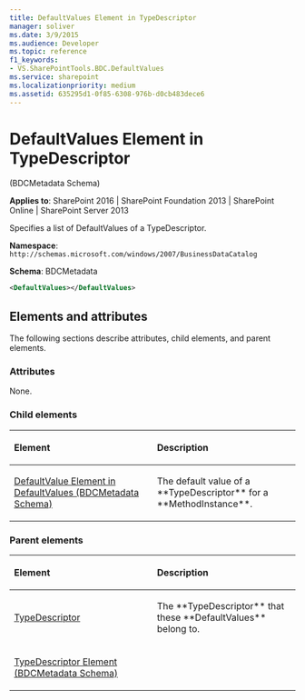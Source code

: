 ```yaml
---
title: DefaultValues Element in TypeDescriptor
manager: soliver
ms.date: 3/9/2015
ms.audience: Developer
ms.topic: reference
f1_keywords:
- VS.SharePointTools.BDC.DefaultValues
ms.service: sharepoint
ms.localizationpriority: medium
ms.assetid: 635295d1-0f85-6308-976b-d0cb483dece6
---
```


# DefaultValues Element in TypeDescriptor 

(BDCMetadata Schema)

**Applies to**: SharePoint 2016 | SharePoint Foundation 2013 | SharePoint Online | SharePoint Server 2013

Specifies a list of DefaultValues of a TypeDescriptor.

**Namespace**: `http://schemas.microsoft.com/windows/2007/BusinessDataCatalog`

**Schema**: BDCMetadata

```XML
<DefaultValues></DefaultValues>
```

## Elements and attributes

The following sections describe attributes, child elements, and parent elements.

### Attributes

None.

### Child elements

<table>
<colgroup>
<col width="50%" />
<col width="50%" />
</colgroup>
<thead>
<tr class="header">
<th align="left"><p>Element</p></th>
<th align="left"><p>Description</p></th>
</tr>
</thead>
<tbody>
<tr class="odd">
<td align="left"><p><span sdata="link"><a href="defaultvalue-element-in-defaultvalues-bdcmetadata-schema.md">DefaultValue Element in DefaultValues (BDCMetadata Schema)</a></span></p></td>
<td align="left"><p>The default value of a **TypeDescriptor** for a **MethodInstance**.</p></td>
</tr>
</tbody>
</table>

### Parent elements

<table>
<colgroup>
<col width="50%" />
<col width="50%" />
</colgroup>
<thead>
<tr class="header">
<th align="left"><p>Element</p></th>
<th align="left"><p>Description</p></th>
</tr>
</thead>
<tbody>
<tr class="odd">
<td align="left"><p><a href="https://msdn.microsoft.com/library/30e38d7f-af18-20ec-45ab-0bece071ce67.aspx">TypeDescriptor</a></p></td>
<td align="left"><p>The **TypeDescriptor** that these **DefaultValues** belong to.</p></td>
</tr>
<tr class="even">
<td align="left"><p><span sdata="link"><a href="typedescriptor-element-bdcmetadata-schema.md">TypeDescriptor Element (BDCMetadata Schema)</a></span></p></td>
<td align="left"></td>
</tr>
</tbody>
</table>








